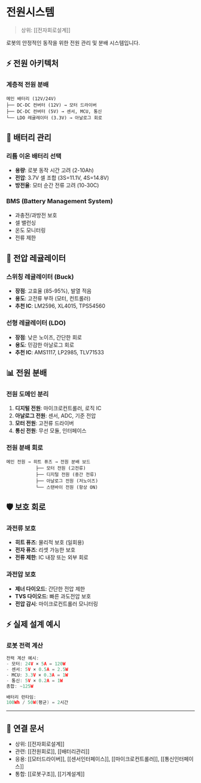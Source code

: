 # 전원시스템

> 상위: [[전자회로설계]]

로봇의 안정적인 동작을 위한 전원 관리 및 분배 시스템입니다.

## ⚡ 전원 아키텍처

### 계층적 전원 분배
```
메인 배터리 (12V/24V)
├── DC-DC 컨버터 (12V) → 모터 드라이버
├── DC-DC 컨버터 (5V) → 센서, MCU, 통신
└── LDO 레귤레이터 (3.3V) → 아날로그 회로
```

## 🔋 배터리 관리

### 리튬 이온 배터리 선택
- **용량**: 로봇 동작 시간 고려 (2-10Ah)
- **전압**: 3.7V 셀 조합 (3S=11.1V, 4S=14.8V)
- **방전율**: 모터 순간 전류 고려 (10-30C)

### BMS (Battery Management System)
- 과충전/과방전 보호
- 셀 밸런싱
- 온도 모니터링  
- 전류 제한
## 🔌 전압 레귤레이터

### 스위칭 레귤레이터 (Buck)
- **장점**: 고효율 (85-95%), 발열 적음
- **용도**: 고전류 부하 (모터, 컨트롤러)
- **추천 IC**: LM2596, XL4015, TPS54560

### 선형 레귤레이터 (LDO)  
- **장점**: 낮은 노이즈, 간단한 회로
- **용도**: 민감한 아날로그 회로
- **추천 IC**: AMS1117, LP2985, TLV71533

## 📊 전원 분배

### 전원 도메인 분리
1. **디지털 전원**: 마이크로컨트롤러, 로직 IC
2. **아날로그 전원**: 센서, ADC, 기준 전압  
3. **모터 전원**: 고전류 드라이버
4. **통신 전원**: 무선 모듈, 인터페이스

### 전원 분배 회로
```
메인 전원 → 히트 퓨즈 → 전원 분배 보드
           ├── 모터 전원 (고전류)
           ├── 디지털 전원 (중간 전류)  
           ├── 아날로그 전원 (저노이즈)
           └── 스탠바이 전원 (항상 ON)
```
## 🛡️ 보호 회로

### 과전류 보호
- **히트 퓨즈**: 물리적 보호 (일회용)
- **전자 퓨즈**: 리셋 가능한 보호
- **전류 제한**: IC 내장 또는 외부 회로

### 과전압 보호
- **제너 다이오드**: 간단한 전압 제한
- **TVS 다이오드**: 빠른 과도전압 보호
- **전압 감시**: 마이크로컨트롤러 모니터링

## ⚡ 실제 설계 예시

### 로봇 전력 계산
```cpp
전력 계산 예시:
- 모터: 24V × 5A = 120W
- 센서: 5V × 0.5A = 2.5W  
- MCU: 3.3V × 0.3A = 1W
- 통신: 5V × 0.2A = 1W
총합: ~125W

배터리 런타임:
100Wh / 50W(평균) = 2시간
```

---

## 🔗 연결 문서
- 상위: [[전자회로설계]]
- 관련: [[전원회로]], [[배터리관리]]
- 응용: [[모터드라이버]], [[센서인터페이스]], [[마이크로컨트롤러]], [[통신인터페이스]]
- 통합: [[로봇구조]], [[기계설계]]